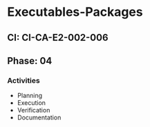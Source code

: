 # Executables-Packages

## CI: CI-CA-E2-002-006
## Phase: 04

### Activities
- Planning
- Execution
- Verification
- Documentation
